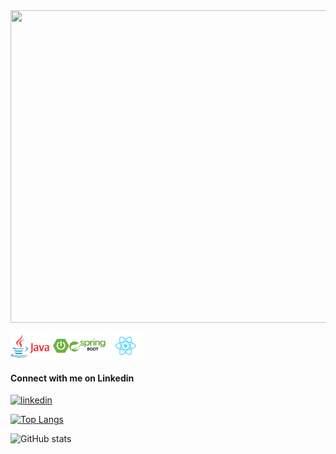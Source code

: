 
<img src='https://github.com/rcousins89/rcousins89/blob/main/skills-colour.gif' height=500px width=800px>

         

<img src='https://github.com/rcousins89/rcousins89/blob/main/java.png' height='40'>  <img src='https://github.com/rcousins89/rcousins89/blob/main/spring-boot.png' height='40'>    <img src='https://github.com/rcousins89/rcousins89/blob/main/react.png' height='40'>



#### Connect with me on Linkedin
[<img src='https://cdn.jsdelivr.net/npm/simple-icons@3.0.1/icons/linkedin.svg' alt='linkedin' height='40'>](https://www.linkedin.com/in/ruairi-cousins)  




[![Top Langs](https://github-readme-stats.vercel.app/api/top-langs/?username=rcousins89)](https://github.com/anuraghazra/github-readme-stats)

![GitHub stats](https://github-readme-stats.vercel.app/api?username=rcousins89&show_icons=true&count_private=true)  

